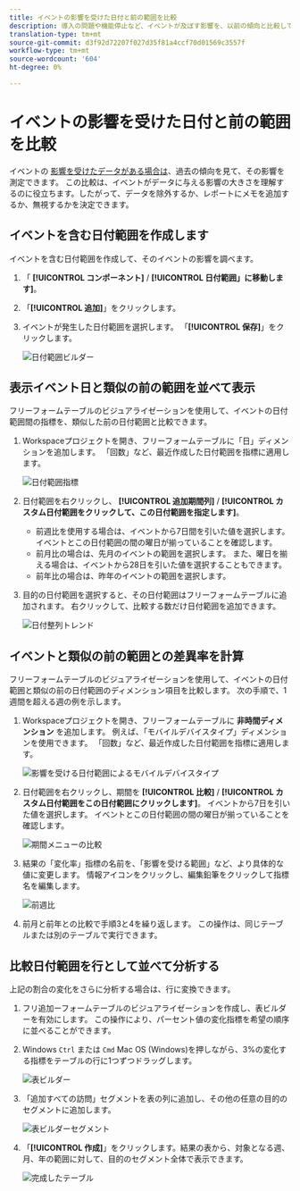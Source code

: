 ```yaml
---
title: イベントの影響を受けた日付と前の範囲を比較
description: 導入の問題や機能停止など、イベントが及ぼす影響を、以前の傾向と比較して説明します。
translation-type: tm+mt
source-git-commit: d3f92d72207f027d35f81a4ccf70d01569c3557f
workflow-type: tm+mt
source-wordcount: '604'
ht-degree: 0%

---
```



# イベントの影響を受けた日付と前の範囲を比較

イベントの [影響を受けたデータがある場合は](overview.md)、過去の傾向を見て、その影響を測定できます。 この比較は、イベントがデータに与える影響の大きさを理解するのに役立ちます。したがって、データを除外するか、レポートにメモを追加するか、無視するかを決定できます。

## イベントを含む日付範囲を作成します

イベントを含む日付範囲を作成して、そのイベントの影響を調べます。

1. 「 **[!UICONTROL コンポーネント]** / **[!UICONTROL 日付範囲」に移動します]**。
2. 「**[!UICONTROL 追加]**」をクリックします。
3. イベントが発生した日付範囲を選択します。 「**[!UICONTROL 保存]**」をクリックします。

   ![日付範囲ビルダー](assets/date_range_builder.png)

## 表示イベント日と類似の前の範囲を並べて表示

フリーフォームテーブルのビジュアライゼーションを使用して、イベントの日付範囲間の指標を、類似した前の日付範囲と比較できます。

1. Workspaceプロジェクトを開き、フリーフォームテーブルに「日」ディメンションを追加します。 「回数」など、最近作成した日付範囲を指標に適用します。

   ![日付範囲指標](assets/date_range_metric.png)

2. 日付範囲を右クリックし、 **[!UICONTROL 追加期間列]** / **[!UICONTROL カスタム日付範囲をクリックして、この日付範囲を指定します]**。
   * 前週比を使用する場合は、イベントから7日間を引いた値を選択します。 イベントとこの日付範囲の間の曜日が揃っていることを確認します。
   * 前月比の場合は、先月のイベントの範囲を選択します。 また、曜日を揃える場合は、イベントから28日を引いた値を選択することもできます。
   * 前年比の場合は、昨年のイベントの範囲を選択します。
3. 目的の日付範囲を選択すると、その日付範囲はフリーフォームテーブルに追加されます。 右クリックして、比較する数だけ日付範囲を追加できます。

   ![日付整列トレンド](assets/date_aligned_trends.png)

## イベントと類似の前の範囲との差異率を計算

フリーフォームテーブルのビジュアライゼーションを使用して、イベントの日付範囲と類似の前の日付範囲のディメンション項目を比較します。 次の手順で、1週間を超える週の例を示します。

1. Workspaceプロジェクトを開き、フリーフォームテーブルに **非時間ディメンション** を追加します。 例えば、「モバイルデバイスタイプ」ディメンションを使用できます。 「回数」など、最近作成した日付範囲を指標に適用します。

   ![影響を受ける日付範囲によるモバイルデバイスタイプ](assets/mobile_device_type.png)

2. 日付範囲を右クリックし、期間を **[!UICONTROL 比較]** / **[!UICONTROL カスタム日付範囲をこの日付範囲にクリックします]**。 イベントから7日を引いた値を選択します。 イベントとこの日付範囲の間の曜日が揃っていることを確認します。

   ![期間メニューの比較](assets/compare_time_custom.png)

3. 結果の「変化率」指標の名前を、「影響を受ける範囲」など、より具体的な値に変更します。 情報アイコンをクリックし、編集鉛筆をクリックして指標名を編集します。

   ![前週比](assets/wow_affected_range.png)

4. 前月と前年との比較で手順3と4を繰り返します。 この操作は、同じテーブルまたは別のテーブルで実行できます。

## 比較日付範囲を行として並べて分析する

上記の割合の変化をさらに分析する場合は、行に変換できます。

1. フリ追加ーフォームテーブルのビジュアライゼーションを作成し、表ビルダーを有効にします。 この操作により、パーセント値の変化指標を希望の順序に並べることができます。
2. Windows `Ctrl` または `Cmd` Mac OS (Windows)を押しながら、3%の変化する指標をテーブルの行に1つずつドラッグします。

   ![表ビルダー](assets/table_builder.png)

3. 「追加すべての訪問」セグメントを表の列に追加し、その他の任意の目的のセグメントに追加します。

   ![表ビルダーセグメント](assets/table_builder_segments.png)

4. 「**[!UICONTROL 作成]**」をクリックします。結果の表から、対象となる週、月、年の範囲に対して、目的のセグメント全体で表示できます。

   ![完成したテーブル](assets/table_builder_finished.png)
